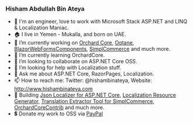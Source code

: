 ### Hisham Abdullah Bin Ateya

- 👋 I'm an engineer, love to work with Microsoft Stack ASP.NET and LINQ & Localization Maniac.
- 🏠 I live in Yemen - Mukalla, and born on UAE.
- 🔭 I’m currently working on [Orchard Core](https://github.com/OrchardCMS/OrchardCore/), [Oqtane](https://github.com/oqtane/oqtane.framework), [BlazorWebFormsComponents](https://github.com/FritzAndFriends/BlazorWebFormsComponents), [SimplCommerce](https://github.com/simplcommerce/SimplCommerce) and much more.
- 🌱 I’m currently learning OrchardCore.
- 👯 I’m looking to collaborate on ASP.NET Core OSS.
- 🤔 I’m looking for help with Localization stuff.
- 💬 Ask me about ASP.NET Core, RazorPages, Localization.
- 📫 How to reach me: Twitter: @hishambinateya, Website: http://www.hishambinateya.com 
- 👷‍ Building [Json Localizer for ASP.NET Core](https://github.com/hishamco/My.Extensions.Localization.Json), [Localization Resource Generator](https://github.com/hishamco/LocalizationResourceGenerator), [Translation Extractor Tool for SimplCommerce](https://github.com/hishamco/SqlExtractor), [OrchardCoreContrib](https://github.com/OrchardCoreContrib) and much more.
- 💲 Donate my work to OSS via [PayPal](https://www.paypal.com/donate?hosted_button_id=56FYKDA477LU6)
